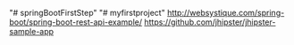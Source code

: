"# springBootFirstStep" 
"# myfirstproject" 
http://websystique.com/spring-boot/spring-boot-rest-api-example/
https://github.com/jhipster/jhipster-sample-app